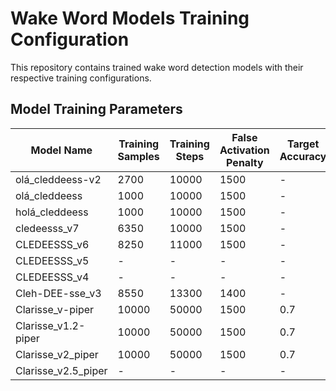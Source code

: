 # Wake Word Models Training Configuration

This repository contains trained wake word detection models with their respective training configurations.

## Model Training Parameters

| Model Name | Training Samples | Training Steps | False Activation Penalty | Target Accuracy | Target Recall | Validation Samples | Score Percentage |
|------------|------------------|----------------|--------------------------|-----------------|---------------|-------------------|------------------|
| olá_cleddeess-v2 | 2700 | 10000 | 1500 | - | - | 270 | - |
| olá_cleddeess | 1000 | 10000 | 1500 | - | - | 100 | - |
| holá_cleddeess | 1000 | 10000 | 1500 | - | - | 100 | - |
| cledeesss_v7 | 6350 | 10000 | 1500 | - | - | 500 | - |
| CLEDEESSS_v6 | 8250 | 11000 | 1500 | - | - | 500 | - |
| CLEDEESSS_v5 | - | - | - | - | - | 500 | - |
| CLEDEESSS_v4 | - | - | - | - | - | 500 | - |
| Cleh-DEE-sse_v3 | 8550 | 13300 | 1400 | - | - | - | - |
| Clarisse_v-piper | 10000 | 50000 | 1500 | 0.7 | 0.4 | 2000 | - | (A lot of spanish voices without tugao)
| Clarisse_v1.2-piper | 10000 | 50000 | 1500 | 0.7 | 0.4 | 2000 | - | (A lot of spanish voices with tugao)
| Clarisse_v2_piper | 10000 | 50000 | 1500 | 0.7 | 0.4 | - | - | (Just Tugao e Rita voices)
| Clarisse_v2.5_piper | - | - | - | - | - | - | - | (Just Tugao e Rita voices)

